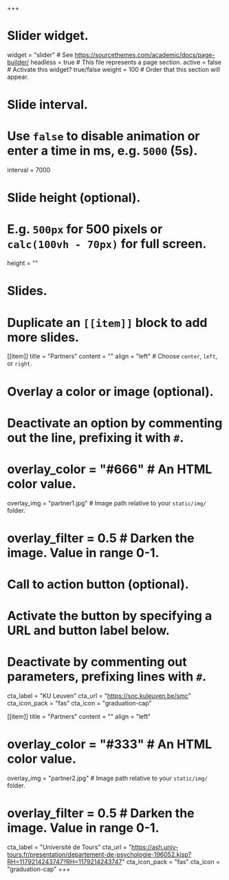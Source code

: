 +++
# Slider widget.
widget = "slider"  # See https://sourcethemes.com/academic/docs/page-builder/
headless = true  # This file represents a page section.
active = false  # Activate this widget? true/false
weight = 100  # Order that this section will appear.

# Slide interval.
# Use `false` to disable animation or enter a time in ms, e.g. `5000` (5s).
interval = 7000

# Slide height (optional).
# E.g. `500px` for 500 pixels or `calc(100vh - 70px)` for full screen.
height = ""

# Slides.
# Duplicate an `[[item]]` block to add more slides.
[[item]]
  title = "Partners"
  content = ""
  align = "left"  # Choose `center`, `left`, or `right`.
  # Overlay a color or image (optional).
  #   Deactivate an option by commenting out the line, prefixing it with `#`.
  # overlay_color = "#666"  # An HTML color value.
   overlay_img = "partner1.jpg"  # Image path relative to your `static/img/` folder.
  # overlay_filter = 0.5  # Darken the image. Value in range 0-1.

  # Call to action button (optional).
  #   Activate the button by specifying a URL and button label below.
  #   Deactivate by commenting out parameters, prefixing lines with `#`.
   cta_label = "KU Leuven"
   cta_url = "https://soc.kuleuven.be/smc"
   cta_icon_pack = "fas"
   cta_icon = "graduation-cap"

[[item]]
  title = "Partners"
  content = ""
  align = "left"

  # overlay_color = "#333"  # An HTML color value.
   overlay_img = "partner2.jpg"  # Image path relative to your `static/img/` folder.
  # overlay_filter = 0.5  # Darken the image. Value in range 0-1.
  
   cta_label = "Université de Tours"
   cta_url = "https://ash.univ-tours.fr/presentation/departement-de-psychologie-196052.kjsp?RH=1179214243747?RH=1179214243747"
   cta_icon_pack = "fas"
   cta_icon = "graduation-cap"
+++
